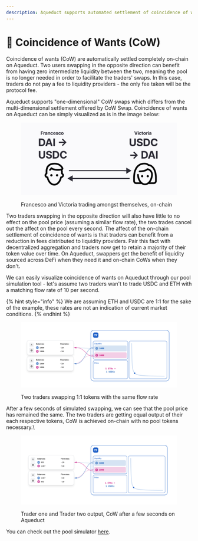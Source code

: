 ```yaml
---
description: Aqueduct supports automated settlement of coincidence of wants, on-chain.
---
```


# 💫 Coincidence of Wants (CoW)

Coincidence of wants (CoW) are automatically settled completely on-chain on Aqueduct. Two users swapping in the opposite direction can benefit from having zero intermediate liquidity between the two, meaning the pool is no longer needed in order to facilitate the traders' swaps. In this case, traders do not pay a fee to liquidity providers - the only fee taken will be the protocol fee.

Aqueduct supports "one-dimensional" CoW swaps which differs from the multi-dimensional settlement offered by CoW Swap. Coincidence of wants on Aqueduct can be simply visualized as is  in the image below:

<figure><img src="../../.gitbook/assets/Screenshot 2023-05-23 at 12.00.02 PM.png" alt=""><figcaption><p>Francesco and Victoria trading amongst themselves, on-chain</p></figcaption></figure>

Two traders swapping in the opposite direction will also have little to no effect on the pool price (assuming a similar flow rate), the two trades cancel out the affect on the pool every second. The affect of the on-chain settlement of coincidence of wants is that traders can benefit from a reduction in fees distributed to liquidity providers. Pair this fact with decentralized aggregation and traders now get to retain a majority of their token value over time. On Aqueduct, swappers get the benefit of liquidity sourced across DeFi when they need it and on-chain CoWs when they don't.

We can easily visualize coincidence of wants on Aqueduct through our pool simulation tool - let's assume two traders wan't to trade USDC and ETH with a matching flow rate of 10 per second.

{% hint style="info" %}
We are assuming ETH and USDC are 1:1 for the sake of the example, these rates are not an indication of current market conditions.
{% endhint %}

<figure><img src="../../.gitbook/assets/Screenshot 2023-05-19 at 10.23.16 PM.png" alt=""><figcaption><p>Two traders swapping 1:1 tokens with the same flow rate</p></figcaption></figure>

After a few seconds of simulated swapping, we can see that the pool price has remained the same. The two traders are getting equal output of their each respective tokens, CoW is achieved on-chain with no pool tokens necessary.\


<figure><img src="../../.gitbook/assets/Screenshot 2023-05-19 at 10.22.22 PM.png" alt=""><figcaption><p>Trader one and Trader two output, CoW after a few seconds on Aqueduct</p></figcaption></figure>

You can check out the pool simulator [here](https://twamm.aqueduct.fi/).
